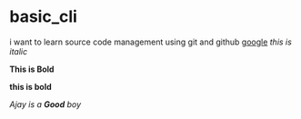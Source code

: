 # basic_cli
i want to learn source code management using git and github
[google](http://www.google.com)
*this is italic*

**This is Bold**

__this is bold__

*Ajay is a **Good** boy*
